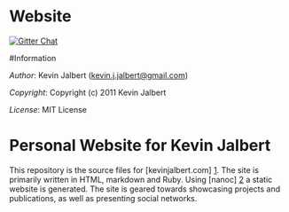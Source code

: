 Website
=====
[![Gitter Chat](http://img.shields.io/chat/gitter.png?color=brightgreen)](https://gitter.im/kevinjalbert/website)

#Information

*Author*:    Kevin Jalbert  (kevin.j.jalbert@gmail.com)

*Copyright*: Copyright (c) 2011 Kevin Jalbert

*License*:   MIT License

# Personal Website for Kevin Jalbert
This repository is the source files for [kevinjalbert.com] [1]. The site is primarily written in HTML, markdown and Ruby. Using [nanoc] [2] a static website is generated. The site is geared towards showcasing projects and publications, as well as presenting social networks.

  [1]: http://kevinjalbert.com
  [2]: http://nanoc.stoneship.org
